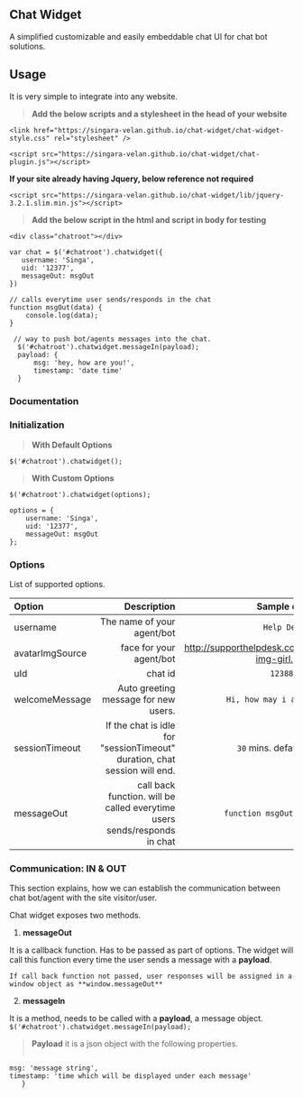 
Chat Widget
-------------------
A simplified customizable and easily embeddable chat UI for chat bot solutions.

Usage
----------
It is very simple to integrate into any website.

> **Add the below scripts and a stylesheet in the head of your website**
```
<link href="https://singara-velan.github.io/chat-widget/chat-widget-style.css" rel="stylesheet" />

<script src="https://singara-velan.github.io/chat-widget/chat-plugin.js"></script>
```
**If your site already having Jquery, below reference not required**
```
<script src="https://singara-velan.github.io/chat-widget/lib/jquery-3.2.1.slim.min.js"></script>
```

> **Add the below script in the html and script in body for testing**
```
<div class="chatroot"></div>
```
```
var chat = $('#chatroot').chatwidget({
   username: 'Singa',
   uid: '12377',
   messageOut: msgOut
})

// calls everytime user sends/responds in the chat
function msgOut(data) {
	console.log(data);
}
```
```
 // way to push bot/agents messages into the chat.
  $('#chatroot').chatwidget.messageIn(payload);
  payload: {
	  msg: 'hey, how are you!',
      timestamp: 'date time'
  }
```

### Documentation

### Initialization

> **With Default Options**
```
$('#chatroot').chatwidget();
```
> **With Custom Options**
```
$('#chatroot').chatwidget(options);

options = {
	username: 'Singa',
    uid: '12377',
    messageOut: msgOut
};
```
### Options

List of supported options.

| Option | Description| Sample data|
| :------- | ----: | :---: |
| username | The name of your agent/bot |  `Help Desk`|
| avatarImgSource| face for your agent/bot |  http://supporthelpdesk.co/norton/img/banner-img-girl.png`|
| uId | chat id    | `123889` |
|welcomeMessage| Auto greeting message for new users. | `Hi, how may i assist you!` |
|sessionTimeout| If the chat is idle for "sessionTimeout" duration, chat session will end. | `30` mins. default value.
|messageOut| call back function. will be called everytime users sends/responds in chat | `function msgOut(payload){}`

### Communication: IN & OUT
This section explains, how we can establish the communication between chat bot/agent with the site visitor/user.

Chat widget exposes two methods.

 1. **messageOut** 

 It is a callback function. Has to be passed as part of options. The widget will call this function every time the user sends a message with a **payload**.

    If call back function not passed, user responses will be assigned in a window object as **window.messageOut**

 2.  **messageIn**
 
 It is a method, needs to be called with a **payload**, a message object.  
`$('#chatroot').chatwidget.messageIn(payload);`

> **Payload**
> it is a json object with the following properties. 
> ``` {
	msg: 'message string',
	timestamp: 'time which will be displayed under each message'
	   }
 ```
